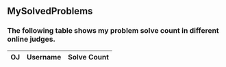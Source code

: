 ## MySolvedProblems
### The following table shows my problem solve count in different online judges.
| OJ                                                                        | Username                   | Solve Count     |
| :-----------------------------------------------------------------------: | :------------------------: | :-------------: |

